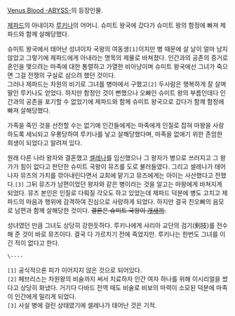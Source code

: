[Venus Blood -ABYSS-](Venus%20Blood%20-ABYSS-.md)의 등장인물.

[제파드](%EC%A0%9C%ED%8C%8C%EB%93%9C%20%EB%B2%A8%EB%B2%B3%20%EA%B8%80%EB%A6%AC%EC%9E%90%EB%8B%88.md)의 아내이자 [루키나](%EB%A3%A8%ED%82%A4%EB%82%98%20%EB%B2%A8%EB%B2%B3%20%EA%B8%80%EB%A6%AC%EC%9E%90%EB%8B%88.md)의 어머니. 슈미트 왕국에 갔다가 슈미트 왕의
함정에 빠져 제파드와 함께 살해당했다.

슈미트 왕국에서 태어난 성녀이자 국왕의 여동생`[1]`이지만 병 때문에 살 날이 얼마 남지 않았고 그렇기에 제파드에게 아내라는 명목의 제물로
바쳐졌다. 인간과의 공존의 증거로 혼인을 맺으려는 마족에 대한 통렬하고 가열한 비아냥이며 슈미트 왕국에선 그녀가 죽으면 그걸 전쟁의 구실로
삼으려 했던 것이다.  
그러나 제파드는 차원의 비기로 그녀를 병마에서 구했고`[2]` 두사람은 행복하게 잘 살며 딸인 루키나도 얻었다. 하지만 함정인 것이 뻔했으나
오빠인 슈미트 왕의 부름인데다 인간과의 공존을 포기할 수 없었기에 제파드와 함께 슈미트 왕국으로 갔다가 함께 함정에 빠져 살해당했다.

가족을 죽인 것을 선전할 수는 없기에 인간들에게는 마족에게 인질로 잡혀 마왕을 사랑하도록 세뇌되고 우롱당하여 루키나를 낳고 살해당했다며,
마족을 없애기 위한 존엄한 희생이 되었다고 알려져 있다.  

원래 다른 나라 왕자와 결혼했고 [셀레나](%EC%85%80%EB%A0%88%EB%82%98%20%EC%98%A4%ED%8E%98%EC%BD%94%ED%8A%B8.md)를 임신했으나 그 왕자가 병으로 쓰러지고 그 왕가가 힘이 없다고 판단한 슈미트 국왕이 뮤즈를 도로
불러들였다. 그리고 셀레나가 태어나자 뮤즈의 가치를 깎아내린다면서 교회에 맡기고 뮤즈에게는 아이는 사산했다고 전했다.`[3]` 그뒤 뮤즈가
남편이었던 왕자와 같은 병이라는 것을 알고는 마왕에게 바쳐지게 되었다. 뮤즈 본인은 인질로 다뤄질 각오도 하고 있었는데 제파드 덕분에 병도
고치고 제파드의 마음과 행위에 감격하여 진심으로 사랑하게 되었다. 하지만 결국 친오빠의 음모로 남편과 함께 살해당한 것이다. <del>결론은
슈미트 국왕이 [개새끼](%EA%B0%9C%EC%83%88%EB%81%BC.md).</del>

성녀였던 만큼 그녀도 상당히 강한듯하다. 루키나에게 샤리아 교단의 검기(剣技)를 전수해 준 것이 바로 뮤즈이다. 결국 다 가르치기 전에
죽었지만. 루키나는 한번도 그녀를 이긴 적이 없다고 한다.  

`\----`

`[1]` 공식적으론 피가 이어지지 않은 것으로 되어있다.  
`[2]` 페브리스는 차원왕의 비술까지 써서 치료하자 인간 여자 하나를 위해 이시리얼을 썼다고 상당히 화냈다. 거기다 다바드 전역 때도
비술로 비보의 마력이 소모된 덕분에 마족이 인간에게 밀리게 되었다.  
`[3]` 사실 병에 걸린 상태였기에 셀레나가 태어난 것은 기적.


